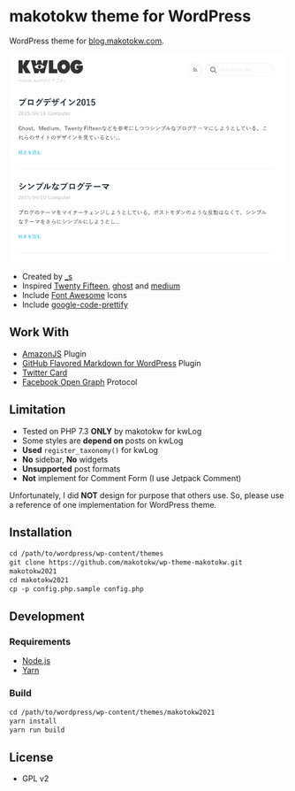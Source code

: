 makotokw theme for WordPress
===

WordPress theme for [blog.makotokw.com](https://blog.makotokw.com).

![Screenshot](https://raw.githubusercontent.com/makotokw/wp-theme-makotokw/makotokw2021/screenshot.png)

 * Created by [_s](http://underscores.me)
 * Inspired [Twenty Fifteen](https://twentyfifteendemo.wordpress.com/), [ghost](https://blog.ghost.org/) and [medium](https://medium.com/)
 * Include [Font Awesome](http://fortawesome.github.io/Font-Awesome/) Icons
 * Include [google-code-prettify](https://github.com/google/code-prettify)

## Work With

* [AmazonJS](https://wordpress.org/plugins/amazonjs/) Plugin
* [GitHub Flavored Markdown for WordPress](https://github.com/makotokw/wp-gfm) Plugin
* [Twitter Card](https://dev.twitter.com/docs/cards)
* [Facebook Open Graph](https://developers.facebook.com/docs/sharing/opengraph) Protocol

## Limitation

* Tested on PHP 7.3 **ONLY** by makotokw for kwLog
 * Some styles are **depend on** posts on kwLog
 * **Used** ``register_taxonomy()`` for kwLog
 * **No** sidebar, **No** widgets
 * **Unsupported** post formats
 * **Not** implement for Comment Form (I use Jetpack Comment)

Unfortunately, I did **NOT** design for purpose that others use.
So, please use a reference of one implementation for WordPress theme.

## Installation

```
cd /path/to/wordpress/wp-content/themes
git clone https://github.com/makotokw/wp-theme-makotokw.git makotokw2021
cd makotokw2021
cp -p config.php.sample config.php
```

## Development

### Requirements

* [Node.js](https://nodejs.org)
* [Yarn](https://yarnpkg.com)

### Build

```
cd /path/to/wordpress/wp-content/themes/makotokw2021
yarn install
yarn run build
```

## License

* GPL v2
